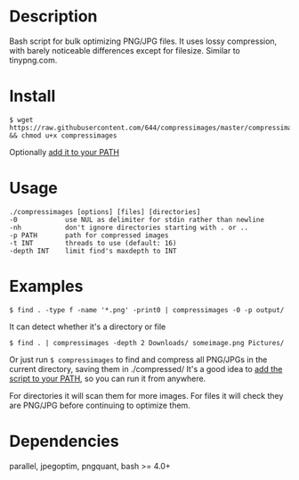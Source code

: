 # Description
Bash script for bulk optimizing PNG/JPG files. It uses lossy compression, with barely noticeable differences except for filesize. Similar to tinypng.com.

# Install
    $ wget https://raw.githubusercontent.com/644/compressimages/master/compressimages && chmod u+x compressimages 
Optionally [add it to your PATH](https://askubuntu.com/questions/97897/add-bash-script-folder-to-path/97899#97899)

# Usage
    ./compressimages [options] [files] [directories]
    -0            use NUL as delimiter for stdin rather than newline
    -nh           don't ignore directories starting with . or ..
    -p PATH       path for compressed images
    -t INT        threads to use (default: 16)
    -depth INT    limit find's maxdepth to INT

# Examples
    $ find . -type f -name '*.png' -print0 | compressimages -0 -p output/

It can detect whether it's a directory or file

    $ find . | compressimages -depth 2 Downloads/ someimage.png Pictures/
    
Or just run `$ compressimages` to find and compress all PNG/JPGs in the current directory, saving them in ./compressed/
It's a good idea to [add the script to your PATH](https://askubuntu.com/questions/97897/add-bash-script-folder-to-path/97899#97899), so you can run it from anywhere.
    
For directories it will scan them for more images.
For files it will check they are PNG/JPG before continuing to optimize them.

# Dependencies
parallel, jpegoptim, pngquant, bash >= 4.0+
